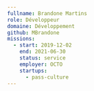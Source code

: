 ```yaml
---
fullname: Brandone Martins
role: Développeur
domaine: Développement
github: MBrandone
missions:
  - start: 2019-12-02
    end: 2021-06-30
    status: service
    employer: OCTO
    startups:
      - pass-culture
---
```

